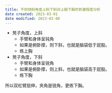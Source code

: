 ```yaml
---
title: 不同倾斜角度上斜下斜对上胸下胸的刺激程度分析
date created: 2023-03-01
date modified: 2023-03-08
---
```

- 凳子角度，上斜
	- 手臂和身体呈钝角
	- 如果是俯卧撑，则下斜，也就是脑袋低于屁股。
	- 练上胸
- 凳子角度，下斜
	- 手臂和身体呈锐角
	- 如果是俯卧撑，则上斜，也就是脑袋高于屁股。
	- 练下胸

所以双杠臂屈伸，夹角是锐角，更练下胸。
